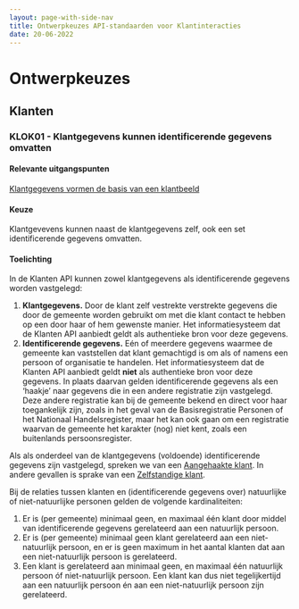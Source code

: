 ```yaml
---
layout: page-with-side-nav
title: Ontwerpkeuzes API-standaarden voor Klantinteracties
date: 20-06-2022
---
```


# Ontwerpkeuzes

## Klanten

### KLOK01 - Klantgegevens kunnen identificerende gegevens omvatten

#### Relevante uitgangspunten

[Klantgegevens vormen de basis van een klantbeeld](/uitgangspunten.md#KLUIT02---Klantgegevens-vormen-de-basis-van-een-klantbeeld)

#### Keuze

Klantgevevens kunnen naast de klantgegevens zelf, ook een set identificerende gegevens omvatten.

#### Toelichting

In de Klanten API kunnen zowel klantgegevens als identificerende gegevens worden vastgelegd:

1. __Klantgegevens.__ Door de klant zelf vestrekte verstrekte gegevens die door de gemeente worden gebruikt om met die klant contact te hebben op een door haar of hem gewenste manier. Het informatiesysteem dat de Klanten API aanbiedt geldt als authentieke bron voor deze gegevens.
2. __Identificerende gegevens.__ Eén of meerdere gegevens waarmee de gemeente kan vaststellen dat klant gemachtigd is om als of namens een persoon of organisatie te handelen. Het informatiesysteem dat de Klanten API aanbiedt geldt __niet__ als authentieke bron voor deze gegevens. In plaats daarvan gelden identificerende gegevens als een ‘haakje’ naar gegevens die in een andere registratie zijn vastgelegd. Deze andere registratie kan bij de gemeente bekend en direct voor haar toegankelijk zijn, zoals in het geval van de Basisregistratie Personen of het Nationaal Handelsregister, maar het kan ook gaan om een registratie waarvan de gemeente het karakter (nog) niet kent, zoals een buitenlands persoonsregister.

Als als onderdeel van de klantgegevens (voldoende) identificerende gegevens zijn vastgelegd, spreken we van een [Aangehaakte klant](/begrippen.md#aangehaakte-klant). In andere gevallen is sprake van een [Zelfstandige klant](/begrippen.md#zelfstandige-klant).

Bij de relaties tussen klanten en (identificerende gegevens over) natuurlijke of niet-natuurlijke personen gelden de volgende kardinaliteiten:

1.	Er is (per gemeente) minimaal geen, en maximaal één klant door middel van identificerende gegevens gerelateerd aan een natuurlijk persoon.
2.	Er is (per gemeente) minimaal geen klant gerelateerd aan een niet-natuurlijk persoon, en er is geen maximum in het aantal klanten dat aan een niet-natuurlijk persoon is gerelateerd.
3.	Een klant is gerelateerd aan minimaal geen, en maximaal één natuurlijk persoon óf niet-natuurlijk persoon. Een klant kan dus niet tegelijkertijd aan een natuurlijk persoon én aan een niet-natuurlijk persoon zijn gerelateerd.
